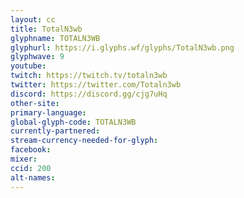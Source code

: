 ```yaml
---
layout: cc
title: TotalN3wb
glyphname: TOTALN3WB
glyphurl: https://i.glyphs.wf/glyphs/TotalN3wb.png
glyphwave: 9
youtube: 
twitch: https://twitch.tv/totaln3wb
twitter: https://twitter.com/Totaln3wb
discord: https://discord.gg/cjg7uHq
other-site: 
primary-language: 
global-glyph-code: TOTALN3WB
currently-partnered: 
stream-currency-needed-for-glyph: 
facebook: 
mixer: 
ccid: 200
alt-names: 
---
```


